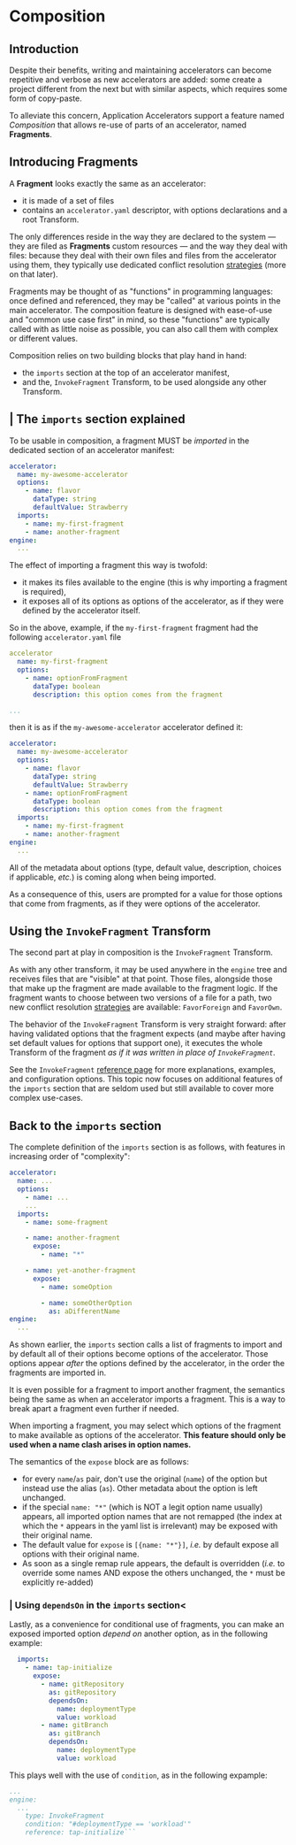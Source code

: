 
# Composition
## <a id="composition-intro"></a> Introduction

Despite their benefits, writing and maintaining accelerators can become repetitive and
verbose as new accelerators are added: some create a project different from the next but
with similar aspects, which requires some form of copy-paste.

To alleviate this concern, Application Accelerators support a feature named _Composition_
that allows re-use of parts of an accelerator, named **Fragments**.


## <a id="introducting-fragments"></a> Introducing Fragments

A **Fragment** looks exactly the same as an accelerator:

- it is made of a set of files
- contains an `accelerator.yaml` descriptor, with options declarations and a root Transform.

The only differences reside in the way they are declared to the system — they are
filed as **Fragments** custom resources — and the way they deal with files: because
they deal with their own files and files from the accelerator using them,
they typically use dedicated conflict resolution [strategies](transforms/conflict-resolution.md)
(more on that later).

Fragments may be thought of as "functions" in programming languages: once defined and
referenced, they may be "called" at various points in the main accelerator.
The composition feature is designed with ease-of-use and "common use case first"
in mind, so these "functions" are typically called with as little noise as possible,
you can also call them with complex or different values.

Composition relies on two building blocks that play hand in hand:

- the `imports` section at the top of an accelerator manifest,
- and the, `InvokeFragment` Transform, to be used alongside any other Transform.

## <a id="imports-section-explained"></a>| The `imports` section explained

To be usable in composition, a fragment MUST be _imported_ in the dedicated
section of an accelerator manifest:
```yaml
accelerator:
  name: my-awesome-accelerator
  options:
    - name: flavor
      dataType: string
      defaultValue: Strawberry
  imports:
    - name: my-first-fragment
    - name: another-fragment
engine:
  ...
```

The effect of importing a fragment this way is twofold:

- it makes its files available to the engine (this is why importing a fragment is required),
- it exposes all of its options as options of the accelerator, as if they were defined
  by the accelerator itself.

So in the above, example, if the `my-first-fragment` fragment had the following `accelerator.yaml`
file
```yaml
accelerator
  name: my-first-fragment
  options:
    - name: optionFromFragment
      dataType: boolean
      description: this option comes from the fragment

...
```

then it is as if the `my-awesome-accelerator` accelerator defined it:
```yaml
accelerator:
  name: my-awesome-accelerator
  options:
    - name: flavor
      dataType: string
      defaultValue: Strawberry
    - name: optionFromFragment
      dataType: boolean
      description: this option comes from the fragment
  imports:
    - name: my-first-fragment
    - name: another-fragment
engine:
  ...
```

All of the metadata about options (type, default value, description, choices if applicable, _etc._)
is coming along when being imported.

As a consequence of this, users are prompted for a value for those options that come
from fragments, as if they were options of the accelerator.

## <a id="using-invokefragment-transform"></a> Using the `InvokeFragment` Transform

The second part at play in composition is the `InvokeFragment` Transform.

As with any other transform, it may be used anywhere in the `engine` tree and
receives files that are "visible" at that point. Those files, alongside those
that make up the fragment are made available to the fragment logic. If the fragment
wants to choose between two versions of a file for a path, two new
conflict resolution [strategies](transforms/conflict-resolution.md) are available: `FavorForeign` and `FavorOwn`.

The behavior of the `InvokeFragment` Transform is very straight forward: after having validated
options that the fragment expects (and maybe after having set default values for
options that support one), it executes the whole Transform of the fragment _as if
it was written in place of `InvokeFragment`_.

See the `InvokeFragment` [reference page](transforms/invoke-fragment.md) for more explanations, examples, and configuration options. This topic now focuses on additional features of the `imports` section that are seldom used but still
available to cover more complex use-cases.

## <a id="back-to-imports"></a> Back to the `imports` section

The complete definition of the `imports` section is as follows, with
features in increasing order of "complexity":
```yaml
accelerator:
  name: ...
  options:
    - name: ...
    ...
  imports:
    - name: some-fragment

    - name: another-fragment
      expose:
        - name: "*"

    - name: yet-another-fragment
      expose:
        - name: someOption

        - name: someOtherOption
          as: aDifferentName
engine:
  ...
```

As shown earlier, the `imports` section calls a list of fragments to import and by default
all of their options become options of the accelerator. Those options appear _after_
the options defined by the accelerator, in the order the fragments are imported in.

It is even possible for a fragment to import another fragment, the semantics
being the same as when an accelerator imports a fragment. This is a way to
break apart a fragment even further if needed.

When importing a fragment, you may select which options of the fragment
to make available as options of the accelerator. **This feature should only be used
when a name clash arises in option names.**

The semantics of the `expose` block are as follows:

- for every `name`/`as` pair, don't use the original (`name`) of the
  option but instead use the alias (`as`). Other metadata about the option
  is left unchanged.
- if the special `name: "*"` (which is NOT a legit option name usually) appears,
 all imported option names that are not remapped (the index at which the
  `*` appears in the yaml list is irrelevant) may be exposed
  with their original name.
- The default value for `expose` is `[{name: "*"}]`, _i.e._ by default
  expose all options with their original name.
- As soon as a single remap rule appears, the default is overridden (_i.e._
  to override some names AND expose the others unchanged, the `*` must
  be explicitly re-added)

### <a id="using-dependsOn-in-imports"></a>| Using `dependsOn` in the `imports` section<
Lastly, as a convenience for conditional use of fragments, you can make an exposed imported option _depend on_ another option, as in the following example:

```yaml
  imports:
    - name: tap-initialize
      expose:
        - name: gitRepository
          as: gitRepository
          dependsOn:
            name: deploymentType
            value: workload
        - name: gitBranch
          as: gitBranch
          dependsOn:
            name: deploymentType
            value: workload
```

This plays well with the use of `condition`, as in the following expample:

```yaml
...
engine:
  ...
    type: InvokeFragment
    condition: "#deploymentType == 'workload'"
    reference: tap-initialize```
```
